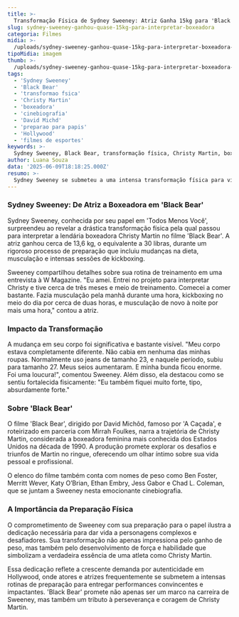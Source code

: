 ```yaml
---
title: >-
  Transformação Física de Sydney Sweeney: Atriz Ganha 15kg para 'Black Bear'
slug: sydney-sweeney-ganhou-quase-15kg-para-interpretar-boxeadora
categoria: Filmes
midia: >-
  /uploads/sydney-sweeney-ganhou-quase-15kg-para-interpretar-boxeadora-thumb.jpg
tipoMidia: imagem
thumb: >-
  /uploads/sydney-sweeney-ganhou-quase-15kg-para-interpretar-boxeadora-thumb.jpg
tags:
  - 'Sydney Sweeney'
  - 'Black Bear'
  - 'transformao fsica'
  - 'Christy Martin'
  - 'boxeadora'
  - 'cinebiografia'
  - 'David Michd'
  - 'preparao para papis'
  - 'Hollywood'
  - 'filmes de esportes'
keywords: >-
  Sydney Sweeney, Black Bear, transformação física, Christy Martin, boxeadora, cinebiografia, David Michôd, preparação para papéis, Hollywood, filmes de esportes
author: Luana Souza
data: '2025-06-09T18:18:25.000Z'
resumo: >-
  Sydney Sweeney se submeteu a uma intensa transformação física para viver a boxeadora Christy Martin no filme 'Black Bear'. Descubra os detalhes de sua preparação.
---
```


### Sydney Sweeney: De Atriz a Boxeadora em 'Black Bear'

Sydney Sweeney, conhecida por seu papel em 'Todos Menos Você', surpreendeu ao revelar a drástica transformação física pela qual passou para interpretar a lendária boxeadora Christy Martin no filme 'Black Bear'. A atriz ganhou cerca de 13,6 kg, o equivalente a 30 libras, durante um rigoroso processo de preparação que incluiu mudanças na dieta, musculação e intensas sessões de kickboxing.

Sweeney compartilhou detalhes sobre sua rotina de treinamento em uma entrevista à W Magazine. "Eu amei. Entrei no projeto para interpretar Christy e tive cerca de três meses e meio de treinamento. Comecei a comer bastante. Fazia musculação pela manhã durante uma hora, kickboxing no meio do dia por cerca de duas horas, e musculação de novo à noite por mais uma hora," contou a atriz.

### Impacto da Transformação

A mudança em seu corpo foi significativa e bastante visível. "Meu corpo estava completamente diferente. Não cabia em nenhuma das minhas roupas. Normalmente uso jeans de tamanho 23, e naquele período, subiu para tamanho 27. Meus seios aumentaram. E minha bunda ficou enorme. Foi uma loucura!", comentou Sweeney. Além disso, ela destacou como se sentiu fortalecida fisicamente: "Eu também fiquei muito forte, tipo, absurdamente forte."

### Sobre 'Black Bear'

O filme 'Black Bear', dirigido por David Michôd, famoso por 'A Caçada', e roteirizado em parceria com Mirrah Foulkes, narra a trajetória de Christy Martin, considerada a boxeadora feminina mais conhecida dos Estados Unidos na década de 1990. A produção promete explorar os desafios e triunfos de Martin no ringue, oferecendo um olhar íntimo sobre sua vida pessoal e profissional.

O elenco do filme também conta com nomes de peso como Ben Foster, Merritt Wever, Katy O’Brian, Ethan Embry, Jess Gabor e Chad L. Coleman, que se juntam a Sweeney nesta emocionante cinebiografia.

### A Importância da Preparação Física

O comprometimento de Sweeney com sua preparação para o papel ilustra a dedicação necessária para dar vida a personagens complexos e desafiadores. Sua transformação não apenas impressiona pelo ganho de peso, mas também pelo desenvolvimento de força e habilidade que simbolizam a verdadeira essência de uma atleta como Christy Martin.

Essa dedicação reflete a crescente demanda por autenticidade em Hollywood, onde atores e atrizes frequentemente se submetem a intensas rotinas de preparação para entregar performances convincentes e impactantes. 'Black Bear' promete não apenas ser um marco na carreira de Sweeney, mas também um tributo à perseverança e coragem de Christy Martin.